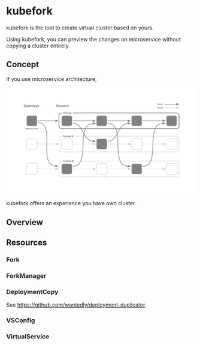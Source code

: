 # kubefork
kubefork is the tool to create virtual cluster based on yours.

Using kubefork, you can preview the changes on microservice without copying a cluster entirely.

## Concept



If you use microservice architecture, 

![img.png](img/virutal-cluster.png)

kubefork offers an experience you have own cluster.

## Overview

## Resources

### Fork

### ForkManager

### DeploymentCopy
See https://github.com/wantedly/deployment-duplicator.

### VSConfig

### VirtualService